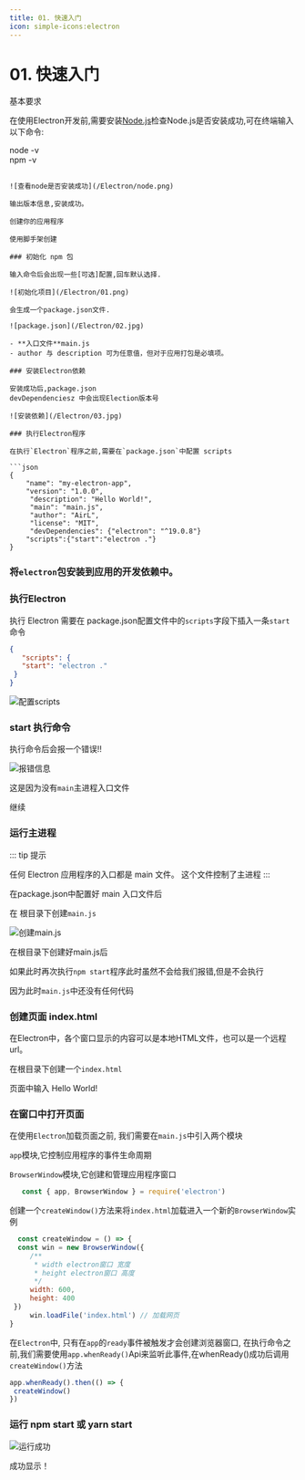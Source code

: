 ```yaml
---
title: 01. 快速入门
icon: simple-icons:electron
---
```


# 01. 快速入门

基本要求

在使用Electron开发前,需要安装[Node.js](https://nodejs.org/en/)检查Node.js是否安装成功,可在终端输入以下命令:

node -v  
npm -v

```

![查看node是否安装成功](/Electron/node.png)

输出版本信息,安装成功。

创建你的应用程序

使用脚手架创建

### 初始化 npm 包

输入命令后会出现一些[可选]配置,回车默认选择.

![初始化项目](/Electron/01.png)

会生成一个package.json文件.

![package.json](/Electron/02.jpg)

- **入口文件**main.js
- author 与 description 可为任意值，但对于应用打包是必填项。

### 安装Electron依赖

安装成功后,package.json  
devDependenciesz 中会出现Election版本号

![安装依赖](/Electron/03.jpg)

### 执行Electron程序

在执行`Electron`程序之前,需要在`package.json`中配置 scripts

```json
{
    "name": "my-electron-app",
    "version": "1.0.0",
     "description": "Hello World!",
     "main": "main.js",
     "author": "AirL",
     "license": "MIT",
     "devDependencies": {"electron": "^19.0.8"}
    "scripts":{"start":"electron ."}
}

```

### 将`electron`包安装到应用的开发依赖中。

### 执行Electron

执行 Electron 需要在 package.json配置文件中的`scripts`字段下插入一条`start`命令

```json
{
   "scripts": {
   "start": "electron ."
 }
}

```

![配置scripts](/Electron/04.png)

### start 执行命令

执行命令后会报一个错误!!

![报错信息](/Electron/05.jpg)

这是因为没有`main`主进程入口文件

继续

### 运行主进程

::: tip 提示

任何 Electron 应用程序的入口都是 main 文件。 这个文件控制了主进程
:::

在package.json中配置好 main 入口文件后

在 根目录下创建`main.js`

![创建main.js](/Electron/06.jpg)

在根目录下创建好main.js后

如果此时再次执行`npm start`程序此时虽然不会给我们报错,但是不会执行

因为此时`main.js`中还没有任何代码

### 创建页面 index.html

在Electron中，各个窗口显示的内容可以是本地HTML文件，也可以是一个远程url。

在根目录下创建一个`index.html`

页面中输入 Hello World!

### 在窗口中打开页面

在使用`Electron`加载页面之前, 我们需要在`main.js`中引入两个模块

`app`模块,它控制应用程序的事件生命周期

`BrowserWindow`模块,它创建和管理应用程序窗口

```javascript
   const { app, BrowserWindow } = require('electron')

```

创建一个`createWindow()`方法来将`index.html`加载进入一个新的`BrowserWindow`实例

```javascript
  const createWindow = () => {
  const win = new BrowserWindow({
     /**
      * width electron窗口 宽度
      * height electron窗口 高度
      */
     width: 600,  
     height: 400
 })
     win.loadFile('index.html') // 加载网页
}

```

在`Electron`中, 只有在`app`的`ready`事件被触发才会创建浏览器窗口, 在执行命令之前,我们需要使用`app.whenReady()`Api来监听此事件,在whenReady()成功后调用`createWindow()`方法

```javascript
app.whenReady().then(() => {
 createWindow()
})

```

### 运行 npm start 或 yarn start

![运行成功](/Electron/07.jpg)

成功显示！